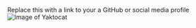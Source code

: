 Replace this with a link to your a GitHub or social media profile
![Image of Yaktocat](https://octodex.github.com/images/yaktocat.png)
